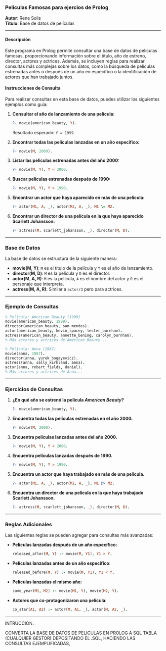 ### Películas Famosas para ejercios de Prolog

**Autor**: Rene Solis  
**Título**: Base de datos de películas

---

#### Descripción

Este programa en Prolog permite consultar una base de datos de películas famosas, proporcionando información sobre el título, año de estreno, director, actores y actrices. Además, se incluyen reglas para realizar consultas más complejas sobre los datos, como la búsqueda de películas estrenadas antes o después de un año en específico o la identificación de actores que han trabajado juntos.

#### Instrucciones de Consulta

Para realizar consultas en esta base de datos, puedes utilizar los siguientes ejemplos como guía:

1. **Consultar el año de lanzamiento de una película:**
   ```prolog
   ?- movie(american_beauty, Y).
   ```
   Resultado esperado: `Y = 1999`.

2. **Encontrar todas las películas lanzadas en un año específico:**
   ```prolog
   ?- movie(M, 2000).
   ```

3. **Listar las películas estrenadas antes del año 2000:**
   ```prolog
   ?- movie(M, Y), Y < 2000.
   ```

4. **Buscar películas estrenadas después de 1990:**
   ```prolog
   ?- movie(M, Y), Y > 1990.
   ```

5. **Encontrar un actor que haya aparecido en más de una película:**
   ```prolog
   ?- actor(M1, A, _), actor(M2, A, _), M1 \= M2.
   ```

6. **Encontrar un director de una película en la que haya aparecido Scarlett Johansson:**
   ```prolog
   ?- actress(M, scarlett_johansson, _), director(M, D).
   ```

---

### Base de Datos

La base de datos se estructura de la siguiente manera:

- **movie(M, Y)**: `M` es el título de la película y `Y` es el año de lanzamiento.
- **director(M, D)**: `M` es la película y `D` es el director.
- **actor(M, A, R)**: `M` es la película, `A` es el nombre del actor y `R` es el personaje que interpreta.
- **actress(M, A, R)**: Similar a `actor/3` pero para actrices.

---

### Ejemplo de Consultas

```prolog
% Película: American Beauty (1999)
movie(american_beauty, 1999).
director(american_beauty, sam_mendes).
actor(american_beauty, kevin_spacey, lester_burnham).
actress(american_beauty, annette_bening, carolyn_burnham).
% Más actores y actrices de American Beauty...

% Película: Anna (1987)
movie(anna, 1987).
director(anna, yurek_bogayevicz).
actress(anna, sally_kirkland, anna).
actor(anna, robert_fields, daniel).
% Más actores y actrices de Anna...
```

---

### Ejercicios de Consultas

1. **¿En qué año se estrenó la película *American Beauty*?**
   ```prolog
   ?- movie(american_beauty, Y).
   ```

2. **Encuentra todas las películas estrenadas en el año 2000.**
   ```prolog
   ?- movie(M, 2000).
   ```

3. **Encuentra películas lanzadas antes del año 2000.**
   ```prolog
   ?- movie(M, Y), Y < 2000.
   ```

4. **Encuentra películas lanzadas después de 1990.**
   ```prolog
   ?- movie(M, Y), Y > 1990.
   ```

5. **Encuentra un actor que haya trabajado en más de una película.**
   ```prolog
   ?- actor(M1, A, _), actor(M2, A, _), M1 @> M2.
   ```

6. **Encuentra un director de una película en la que haya trabajado Scarlett Johansson.**
   ```prolog
   ?- actress(M, scarlett_johansson, _), director(M, D).
   ```

---

### Reglas Adicionales

Las siguientes reglas se pueden agregar para consultas más avanzadas:

- **Películas lanzadas después de un año específico:**
   ```prolog
   released_after(M, Y) :- movie(M, Y1), Y1 > Y.
   ```

- **Películas lanzadas antes de un año específico:**
   ```prolog
   released_before(M, Y) :- movie(M, Y1), Y1 < Y.
   ```

- **Películas lanzadas el mismo año:**
   ```prolog
   same_year(M1, M2) :- movie(M1, Y), movie(M2, Y).
   ```

- **Actores que co-protagonizaron una película:**
   ```prolog
   co_star(A1, A2) :- actor(M, A1, _), actor(M, A2, _).
   ```
-----

INTRUCCION.

CONVERTA LA BASE DE DATOS DE PELICULAS EN PROLOG A SQL TABLA (CUALQUIER GESTOR) DEPOSITANDO EL .SQL, HACIENDO LAS CONSULTAS EJEMPLIFICADAS, 
